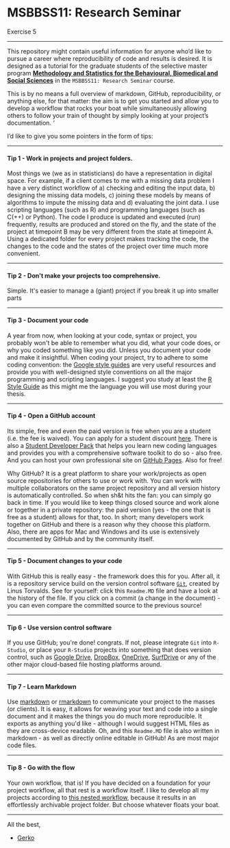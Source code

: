 MSBBSS11: Research Seminar
===

Exercise 5

---
This repository might contain useful information for anyone who’d like to pursue a career where reproducibility of code and results is desired. It is designed as a tutorial for the graduate students of the selective master program [**Methodology and Statistics for the Behavioural, Biomedical and Social Sciences**](http://www.uu.nl/masters/en/methodology-and-statistics-behavioural-biomedical-and-social-sciences) in the `MSBBSS11: Research Seminar` course. 

This is by no means a full overview of markdown, GitHub, reproducibility, or anything else, for that matter: the aim is to get you started and allow you to develop a workflow that rocks your boat while simultaneously allowing others to follow your train of thought by simply looking at your project’s documentation. ‘

I’d like to give you some pointers in the form of tips:

---

#### Tip 1 - Work in projects and project folders. 

Most things we (we as in statisticians) do have a representation in digital space. For example, if a client comes to me with a missing data problem I have a very distinct workflow of a) checking and editing the input data, b) designing the missing data models, c) joining these models by means of algorithms to impute the missing data and d) evaluating the joint data. I use scripting languages (such as R) and programming languages (such as C(++) or Python). The code I produce is updated and executed (run) frequently, results are produced and stored on the fly, and the state of the project at timepoint B may be very different from the state at timepoint A. Using a dedicated folder for every project makes tracking the code, the changes to the code and the states of the project over time much more convenient. 

---

#### Tip 2 - Don't make your projects too comprehensive. 
Simple. It's easier to manage a (giant) project if you break it up into smaller parts

---

#### Tip 3 - Document your code
A year from now, when looking at your code, syntax or project, you probably won't be able to remember what you did, what your code does, or why you coded something like you did. Unless you document your code and make it insightful. When coding your project, try to adhere to some coding convention: the [Google style guides](https://github.com/google/styleguide) are very useful resources and provide you with well-designed style conventions on all the major programming and scripting languages. I suggest you study at least the [R Style Guide](https://google.github.io/styleguide/Rguide.xml) as this might me the language you will use most during your thesis.

---

#### Tip 4 - Open a GitHub account
Its simple, free and even the paid version is free when you are a student (i.e. the fee is waived). You can apply for a student discount [here](https://education.github.com/discount_requests/new). There is also a [Student Developer Pack](https://education.github.com/pack) that helps you learn new coding languages and provides you with a comprehensive software toolkit to do so - also free. And you can host your own professional site on [GitHub Pages](https://pages.github.com). Also for free!

Why GitHub? It is a great platform to share your work/projects as open source repositories for others to use or work with. You can work with multiple collaborators on the same project repository and all version history is automatically controlled. So when sh&t hits the fan: you can simply go back in time. If you would like to keep things closed source and work alone or together in a private repository: the paid version (yes - the one that is free as a student) allows for that, too. In short; many developers work together on GitHub and there is a reason why they choose this platform. Also, there are apps for Mac and Windows and its use is extensively documented by GitHub and by the community itself. 

---

#### Tip 5 - Document changes to your code
With GitHub this is really easy - the framework does this for you. After all, it is a repository service build on the version control software [`Git`](https://git-scm.com), created by Linus Torvalds. See for yourself: click this `Readme.MD` file and have a look at the history of the file. If you click on a commit (a change in the document) - you can even compare the committed source to the previous source!

---

#### Tip 6 - Use version control software
If you use GitHub; you're done! congrats. If not, please integrate `Git` into `R-Studio`, or place your `R-Studio` projects into something that does version control, such as [Google Drive](https://www.google.com/drive/), [DropBox](https://www.dropbox.com/), [OneDrive](https://onedrive.live.com), [SurfDrive](https://www.surfdrive.nl/en) or any of the other major cloud-based file hosting platforms around.

---

#### Tip 7 - Learn Markdown
Use [markdown](http://daringfireball.net/projects/markdown/) or [rmarkdown](http://rmarkdown.rstudio.com) to communicate your project to the masses (or clients). It is easy, it allows for weaving your text and code into a single document and it makes the things you do much more reproducible. It exports as anything you'd like - although I would suggest HTML files as they are cross-device readable. Oh, and this `Readme.MD` file is also written in markdown - as well as directly online editable in GitHub! As are most major code files. 

---

#### Tip 8 - Go with the flow
Your own workflow, that is! If you have decided on a foundation for your project workflow, all that rest is a workflow itself. I like to develop all my projects according to [this nested workflow](https://github.com/gerkovink/Pooling_MI), because it results in an effortlessly archivable project folder. But choose whatever floats your boat. 

---

All the best, 

- [Gerko](https://www.gerkovink.com)



